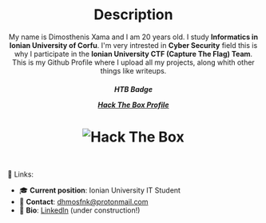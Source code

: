 <h1 align="center">Description</h1>
<p align="center">My name is Dimosthenis Xama and I am 20 years old.
  I study <b>Informatics in Ionian University of Corfu</b>.
  I'm very intrested in <b>Cyber Security</b> field this is why I participate in the <b>Ionian University CTF (Capture The Flag) Team</b>.
This is my Github Profile where I upload all my projects, along whith other things like writeups.</p>
<h5 align="center">HTB Badge
  <br>
  
   [Hack The Box Profile](https://app.hackthebox.com/profile/78776)
  
</h5>
<h1 align="center"><img src="http://www.hackthebox.eu/badge/image/78776" alt="Hack The Box"></h1>
<br>
  
:link: Links: <br>
- :mortar_board: <b>Current position</b>: Ionian University IT Student <br>
- 📧 <b>Contact</b>: dhmosfnk@protonmail.com <br>
- :bookmark_tabs: <b>Bio</b>: [Linkedln](https://www.linkedin.com/in/dhmosthenhs-xama-b16a39224/) (under construction!)
